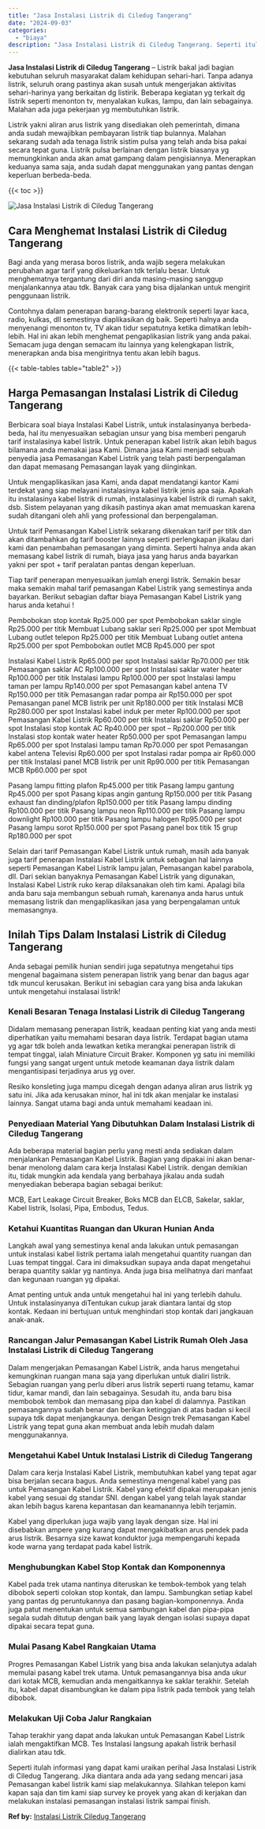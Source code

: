 ```yaml
---
title: "Jasa Instalasi Listrik di Ciledug Tangerang"
date: "2024-09-03"
categories: 
  - "biaya"
description: "Jasa Instalasi Listrik di Ciledug Tangerang. Seperti itulah informasi yang dapat kami uraikan perihal Jasa Instalasi Listrik di Ciledug Tangerang. Jika diant..."
---
```


**Jasa Instalasi Listrik di Ciledug Tangerang** – Listrik bakal jadi bagian kebutuhan seluruh masyarakat dalam kehidupan sehari-hari. Tanpa adanya listrik, seluruh orang pastinya akan susah untuk mengerjakan aktivitas sehari-harinya yang berkaitan dg listirik. Beberapa kegiatan yg terkait dg listrik seperti menonton tv, menyalakan kulkas, lampu, dan lain sebagainya. Malahan ada juga pekerjaan yg membutuhkan listrik.

Listrik yakni aliran arus listrik yang disediakan oleh pemerintah, dimana anda sudah mewajibkan pembayaran listrik tiap bulannya. Malahan sekarang sudah ada tenaga listrik sistim pulsa yang telah anda bisa pakai secara tepat guna. Listrik pulsa berlainan dengan listrik biasanya yg memungkinkan anda akan amat gampang dalam pengisiannya. Menerapkan keduanya sama saja, anda sudah dapat menggunakan yang pantas dengan keperluan berbeda-beda.

{{< toc >}}

![Jasa Instalasi Listrik di Ciledug Tangerang](/images/instalasi-listrik-murah03.png)

## Cara Menghemat Instalasi Listrik di Ciledug Tangerang

Bagi anda yang merasa boros listrik, anda wajib segera melakukan perubahan agar tarif yang dikeluarkan tdk terlalu besar. Untuk menghematnya tergantung dari diri anda masing-masing sanggup menjalankannya atau tdk. Banyak cara yang bisa dijalankan untuk mengirit penggunaan listrik.

Contohnya dalam penerapan barang-barang elektronik seperti layar kaca, radio, kulkas, dll semestinya diaplikasikan dg baik. Seperti halnya anda menyenangi menonton tv, TV akan tidur sepatutnya ketika dimatikan lebih-lebih. Hal ini akan lebih menghemat pengaplikasian listrik yang anda pakai. Semacam juga dengan semacam itu lainnya yang kelengkapan listrik, menerapkan anda bisa mengiritnya tentu akan lebih bagus.

{{< table-tables table="table2" >}}

## Harga Pemasangan Instalasi Listrik di Ciledug Tangerang

Berbicara soal biaya Instalasi Kabel Listrik, untuk instalasinyanya berbeda-beda, hal itu menyesuaikan sebagian unsur yang bisa memberi pengaruh tarif instalasinya kabel listrik. Untuk penerapan kabel listrik akan lebih bagus bilamana anda memakai jasa Kami. Dimana jasa Kami menjadi sebuah penyedia jasa Pemasangan Kabel Listrik yang telah pasti berpengalaman dan dapat memasang Pemasangan layak yang diinginkan.

Untuk mengaplikasikan jasa Kami, anda dapat mendatangi kantor Kami terdekat yang siap melayani instalasinya kabel listrik jenis apa saja. Apakah itu instalasinya kabel listrik di rumah, instalasinya kabel listrik di rumah sakit, dsb. Sistem pelayanan yang dikasih pastinya akan amat memuaskan karena sudah ditangani oleh ahli yang professional dan berpengalaman.

Untuk tarif Pemasangan Kabel Listrik sekarang dikenakan tarif per titik dan akan ditambahkan dg tarif booster lainnya seperti perlengkapan jikalau dari kami dan penambahan pemasangan yang diminta. Seperti halnya anda akan memasang kabel listrik di rumah, biaya jasa yang harus anda bayarkan yakni per spot + tarif peralatan pantas dengan keperluan.

Tiap tarif penerapan menyesuaikan jumlah energi listrik. Semakin besar maka semakin mahal tarif pemasangan Kabel Listrik yang semestinya anda bayarkan. Berikut sebagian daftar biaya Pemasangan Kabel Listrik yang harus anda ketahui !

Pembobokan stop kontak Rp25.000 per spot Pembobokan saklar single Rp25.000 per titik Membuat Lubang saklar seri Rp25.000 per spot Membuat Lubang outlet telepon Rp25.000 per titik Membuat Lubang outlet antena Rp25.000 per spot Pembobokan outlet MCB Rp45.000 per spot

Instalasi Kabel Listrik Rp65.000 per spot Instalasi saklar Rp70.000 per titik Pemasangan saklar AC Rp100.000 per spot Instalasi saklar water heater Rp100.000 per titik Instalasi lampu Rp100.000 per spot Instalasi lampu taman per lampu Rp140.000 per spot Pemasangan kabel antena TV Rp150.000 per titik Pemasangan radar pompa air Rp150.000 per spot Pemasangan panel MCB listrik per unit Rp180.000 per titik Instalasi MCB Rp280.000 per spot Instalasi kabel induk per meter Rp100.000 per spot Pemasangan Kabel Listrik Rp60.000 per titik Instalasi saklar Rp50.000 per spot Instalasi stop kontak AC Rp40.000 per spot – Rp200.000 per titik Instalasi stop kontak water heater Rp50.000 per spot Pemasangan lampu Rp65.000 per spot Instalasi lampu taman Rp70.000 per spot Pemasangan kabel antena Televisi Rp60.000 per spot Instalasi radar pompa air Rp60.000 per titik Instalasi panel MCB listrik per unit Rp90.000 per titik Pemasangan MCB Rp60.000 per spot

Pasang lampu fitting plafon Rp45.000 per titik Pasang lampu gantung Rp45.000 per spot Pasang kipas angin gantung Rp150.000 per titik Pasang exhaust fan dinding/plafon Rp150.000 per titik Pasang lampu dinding Rp100.000 per titik Pasang lampu neon Rp110.000 per titik Pasang lampu downlight Rp100.000 per titik Pasang lampu halogen Rp95.000 per spot Pasang lampu sorot Rp150.000 per spot Pasang panel box titik 15 grup Rp180.000 per spot

Selain dari tarif Pemasangan Kabel Listrik untuk rumah, masih ada banyak juga tarif penerapan Instalasi Kabel Listrik untuk sebagian hal lainnya seperti Pemasangan Kabel Listrik lampu jalan, Pemasangan kabel parabola, dll. Dari sekian banyaknya Pemasangan Kabel Listrik yang digunakan, Instalasi Kabel Listrik ruko kerap dilaksanakan oleh tim kami. Apalagi bila anda baru saja membangun sebuah rumah, karenanya anda harus untuk memasang listrik dan mengaplikasikan jasa yang berpengalaman untuk memasangnya.

## Inilah Tips Dalam Instalasi Listrik di Ciledug Tangerang


Anda sebagai pemilik hunian sendiri juga sepatutnya mengetahui tips mengenal bagaimana sistem penerapan listrik yang benar dan bagus agar tdk muncul kerusakan. Berikut ini sebagian cara yang bisa anda lakukan untuk mengetahui instalasai listrik!

### Kenali Besaran Tenaga Instalasi Listrik di Ciledug Tangerang

Didalam memasang penerapan listrik, keadaan penting kiat yang anda mesti diperhatikan yaitu memahami besaran daya listrik. Terdapat bagian utama yg agar tdk boleh anda lewatkan ketika merangkai penerapan listrik di tempat tinggal, ialah Miniature Circuit Braker. Komponen yg satu ini memiliki fungsi yang sangat urgent untuk metode keamanan daya listrik dalam mengantisipasi terjadinya arus yg over.

Resiko konsleting juga mampu dicegah dengan adanya aliran arus listrik yg satu ini. Jika ada kerusakan minor, hal ini tdk akan menjalar ke instalasi lainnya. Sangat utama bagi anda untuk memahami keadaan ini.

### Penyediaan Material Yang Dibutuhkan Dalam Instalasi Listrik di Ciledug Tangerang

Ada beberapa material bagian perlu yang mesti anda sediakan dalam menjalankan Pemasangan Kabel Listrik. Bagian yang dipakai ini akan benar-benar menolong dalam cara kerja Instalasi Kabel Listrik. dengan demikian itu, tidak mungkin ada kendala yang berbahaya jikalau anda sudah menyediakan beberapa bagian sebagai berikut:

MCB, Eart Leakage Circuit Breaker, Boks MCB dan ELCB, Sakelar, saklar, Kabel listrik, Isolasi, Pipa, Embodus, Tedus.

### Ketahui Kuantitas Ruangan dan Ukuran Hunian Anda

Langkah awal yang semestinya kenal anda lakukan untuk pemasangan untuk instalasi kabel listrik pertama ialah mengetahui quantity ruangan dan Luas tempat tinggal. Cara ini dimaksudkan supaya anda dapat mengetahui berapa quantity saklar yg nantinya. Anda juga bisa melihatnya dari manfaat dan kegunaan ruangan yg dipakai.

Amat penting untuk anda untuk mengetahui hal ini yang terlebih dahulu. Untuk instalasinyanya diTentukan cukup jarak diantara lantai dg stop kontak. Kedaan ini bertujuan untuk menghindari stop kontak dari jangkauan anak-anak.

### Rancangan Jalur Pemasangan Kabel Listrik Rumah Oleh Jasa Instalasi Listrik di Ciledug Tangerang

Dalam mengerjakan Pemasangan Kabel Listrik, anda harus mengetahui kemungkinan ruangan mana saja yang diperlukan untuk dialiri listrik. Sebagian ruangan yang perlu diberi arus listrik seperti ruang tetamu, kamar tidur, kamar mandi, dan lain sebagainya. Sesudah itu, anda baru bisa membobok tembok dan memasang pipa dan kabel di dalamnya. Pastikan pemasangannya sudah benar dan berikan ketinggian di atas badan si kecil supaya tdk dapat menjangkaunya. dengan Design trek Pemasangan Kabel Listrik yang tepat guna akan membuat anda lebih mudah dalam menggunakannya.

### Mengetahui Kabel Untuk Instalasi Listrik di Ciledug Tangerang

Dalam cara kerja Instalasi Kabel Listrik, membutuhkan kabel yang tepat agar bisa berjalan secara bagus. Anda semestinya mengenal kabel yang pas untuk Pemasangan Kabel Listrik. Kabel yang efektif dipakai merupakan jenis kabel yang sesuai dg standar SNI. dengan kabel yang telah layak standar akan lebih bagus karena kepantasan dan keamanannya lebih terjamin.

Kabel yang diperlukan juga wajib yang layak dengan size. Hal ini disebabkan ampere yang kurang dapat mengakibatkan arus pendek pada arus listrik. Besarnya size kawat konduktor juga mempengaruhi kepada kode warna yang terdapat pada kabel listrik.

### Menghubungkan Kabel Stop Kontak dan Komponennya

Kabel pada trek utama nantinya diteruskan ke tembok-tembok yang telah dibobok seperti colokan stop kontak, dan lampu. Sambungkan setiap kabel yang pantas dg peruntukannya dan pasang bagian-komponennya. Anda juga patut menentukan untuk semua sambungan kabel dan pipa-pipa segala sudah ditutup dengan baik yang layak dengan isolasi supaya dapat dipakai secara tepat guna.

### Mulai Pasang Kabel Rangkaian Utama

Progres Pemasangan Kabel Listrik yang bisa anda lakukan selanjutya adalah memulai pasang kabel trek utama. Untuk pemasangannya bisa anda ukur dari kotak MCB, kemudian anda mengaitkannya ke saklar terakhir. Setelah itu, kabel dapat disambungkan ke dalam pipa listrik pada tembok yang telah dibobok.

### Melakukan Uji Coba Jalur Rangkaian

Tahap terakhir yang dapat anda lakukan untuk Pemasangan Kabel Listrik ialah mengaktifkan MCB. Tes Instalasi langsung apakah listrik berhasil dialirkan atau tdk.

Seperti itulah informasi yang dapat kami uraikan perihal Jasa Instalasi Listrik di Ciledug Tangerang. Jika diantara anda ada yang sedang mencari jasa Pemasangan kabel listrik kami siap melakukannya. Silahkan telepon kami kapan saja dan tim kami siap survey ke proyek yang akan di kerjakan dan melakukan instalasi pemasangan instalasi listrik sampai finish.

**Ref by:** [Instalasi Listrik Ciledug Tangerang](https://id.wikipedia.org/wiki/Instalasi)
